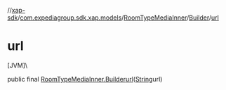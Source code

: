 //[xap-sdk](../../../../index.md)/[com.expediagroup.sdk.xap.models](../../index.md)/[RoomTypeMediaInner](../index.md)/[Builder](index.md)/[url](url.md)

# url

[JVM]\

public final [RoomTypeMediaInner.Builder](index.md)[url](url.md)([String](https://docs.oracle.com/javase/8/docs/api/java/lang/String.html)url)
